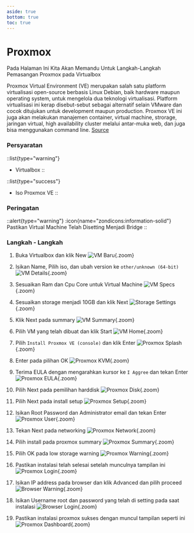 ```yaml
---
aside: true
bottom: true
toc: true
---
```


# Proxmox
Pada Halaman Ini Kita Akan Memandu Untuk Langkah-Langkah Pemasangan Proxmox pada Virtualbox

Proxmox Virtual Environment (VE) merupakan salah satu platform virtualisasi open-source berbasis Linux Debian, baik hardware maupun operating system, untuk mengelola dua teknologi virtualisasi. Platform virtualisasi ini kerap disebut-sebut sebagai alternatif selain VMware dan cocok ditujukan untuk development maupun production. Proxmox VE ini juga akan melakukan manajemen container, virtual machine, strorage, jaringan virtual, high availability cluster melalui antar-muka web, dan juga bisa menggunakan command line. [Source](https://www.biznetgio.com/news/mengenal-proxmox-ve)

### Persyaratan
::list{type="warning"}
- Virtualbox
::

::list{type="success"}
- Iso Proxmox VE
::

### Peringatan

::alert{type="warning"}
:icon{name="zondicons:information-solid"} Pastikan Virtual Machine Telah Disetting Menjadi Bridge
::

### Langkah - Langkah
1. Buka Virtualbox dan klik New
![VM Baru](/proxmox/1.new-vm.png){.zoom}

2. Isikan Name, Pilih iso, dan ubah version ke `other/unknown (64-bit)`
![VM Details](/proxmox/2.vm-details.png){.zoom}

3. Sesuaikan Ram dan Cpu Core untuk Virtual Machine
![VM Specs](/proxmox/3.vm-specs.png){.zoom}

4. Sesuaikan storage menjadi 10GB dan klik Next
![Storage Settings](/proxmox/4.storage-settings.png){.zoom}

5. Klik Next pada summary
![VM Summary](/proxmox/5.vm-summary.png){.zoom}

6. Pilih VM yang telah dibuat dan klik Start
![VM Home](/proxmox/6.vm-home.png){.zoom}

7. Pilih `Install Proxmox VE (console)` dan klik Enter
![Proxmox Splash](/proxmox/7.proxmox-splash.png){.zoom}

8. Enter pada pilihan OK
![Proxmox KVM](/proxmox/8.proxmox-kvm.png){.zoom}

9. Terima EULA dengan mengarahkan kursor ke `I Aggree` dan tekan Enter
![Proxmox EULA](/proxmox/9.proxmox-eula.png){.zoom}

10. Pilih Next pada pemilihan harddisk
![Proxmox Disk](/proxmox/10.proxmox-disk.png){.zoom}

11. Pilih Next pada install setup
![Proxmox Setup](/proxmox/11.proxmox-setup.png){.zoom}

12. Isikan Root Password dan Administrator email dan tekan Enter
![Proxmox User](/proxmox/12.proxmox-user.png){.zoom}

13. Tekan Next pada networking
![Proxmox Network](/proxmox/13.proxmox-network.png){.zoom}

14. Pilih install pada proxmox summary
![Proxmox Summary](/proxmox/14.proxmox-summary.png){.zoom}

15. Pilih OK pada low storage warning
![Proxmox Warning](/proxmox/15.proxmox-warning.png){.zoom}

16. Pastikan instalasi telah selesai setelah munculnya tampilan ini
![Proxmox Login](/proxmox/16.proxmox-login.png){.zoom}

17. Isikan IP address pada browser dan klik Advanced dan pilih proceed
![Browser Warning](/proxmox/17.browser-warning.png){.zoom}

18. Isikan Username root dan password yang telah di setting pada saat instalasi
![Browser Login](/proxmox/18.browser-login.png){.zoom}

19. Pastikan instalasi proxmox sukses dengan muncul tampilan seperti ini
![Proxmox Dashboard](/proxmox/19.proxmox-dashboard.png){.zoom}